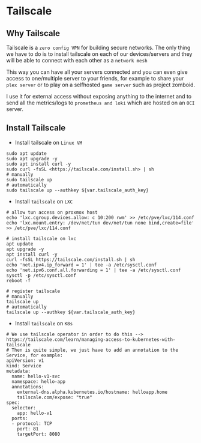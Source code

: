 # Tailscale

## Why Tailscale
Tailscale is a ``zero config VPN`` for building secure networks. The only thing we have to do is to install tailscale on each of our devices/servers and they will be able to connect with each other as a ``network mesh``

This way you can have all your servers connected and you can even give access to one/multiple server to your friends, for example to share your ``plex server`` or to play on a selfhosted ``game server`` such as project zomboid.

I use it for external access without exposing anything to the internet and to send all the metrics/logs to `prometheus and loki` which are hosted on an `OCI` server.

## Install Tailscale
- Install tailscale on ``Linux VM``
```
sudo apt update
sudo apt upgrade -y
sudo apt install curl -y
sudo curl -fsSL <https://tailscale.com/install.sh> | sh
# manually
sudo tailscale up
# automatically
sudo tailscale up --authkey ${var.tailscale_auth_key}
```
- Install ``tailscale`` on ``LXC``
```
# allow tun access on proxmox host
echo 'lxc.cgroup.devices.allow: c 10:200 rwm' >> /etc/pve/lxc/114.conf
echo 'lxc.mount.entry: /dev/net/tun dev/net/tun none bind,create=file' >> /etc/pve/lxc/114.conf

# install tailscale on lxc
apt update
apt upgrade -y
apt install curl -y
curl -fsSL https://tailscale.com/install.sh | sh
echo 'net.ipv4.ip_forward = 1' | tee -a /etc/sysctl.conf
echo 'net.ipv6.conf.all.forwarding = 1' | tee -a /etc/sysctl.conf
sysctl -p /etc/sysctl.conf
reboot -f

# register tailscale
# manually
tailscale up
# automatically
tailscale up --authkey ${var.tailscale_auth_key}
```
- Install ``tailscale`` on ```K8s```
```
# We use tailscale operator in order to do this --> https://tailscale.com/learn/managing-access-to-kubernetes-with-tailscale
# Then is quite simple, we just have to add an annotation to the Service, for example:
apiVersion: v1
kind: Service
metadata:
  name: hello-v1-svc
  namespace: hello-app
  annotations: 
    external-dns.alpha.kubernetes.io/hostname: helloapp.home
    tailscale.com/expose: "true"
spec:
  selector:
    app: hello-v1
  ports:
  - protocol: TCP
    port: 81
    targetPort: 8080
```